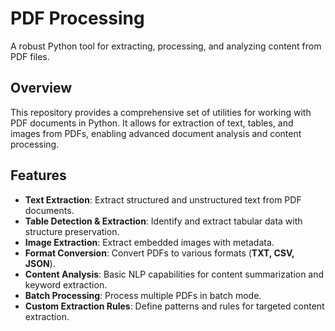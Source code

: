 # **PDF Processing**
A robust Python tool for extracting, processing, and analyzing content from PDF files.

## **Overview**
This repository provides a comprehensive set of utilities for working with PDF documents in Python. It allows for extraction of text, tables, and images from PDFs, enabling advanced document analysis and content processing.

## **Features**
- **Text Extraction**: Extract structured and unstructured text from PDF documents.  
- **Table Detection & Extraction**: Identify and extract tabular data with structure preservation.  
- **Image Extraction**: Extract embedded images with metadata.  
- **Format Conversion**: Convert PDFs to various formats (**TXT, CSV, JSON**).  
- **Content Analysis**: Basic NLP capabilities for content summarization and keyword extraction.  
- **Batch Processing**: Process multiple PDFs in batch mode.  
- **Custom Extraction Rules**: Define patterns and rules for targeted content extraction.  

